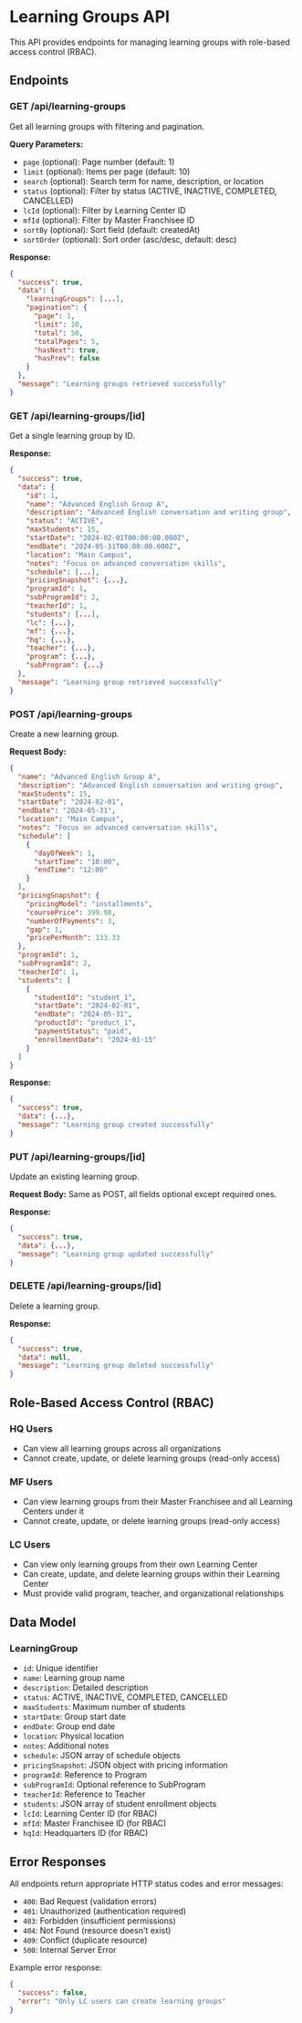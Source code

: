 # Learning Groups API

This API provides endpoints for managing learning groups with role-based access control (RBAC).

## Endpoints

### GET /api/learning-groups
Get all learning groups with filtering and pagination.

**Query Parameters:**
- `page` (optional): Page number (default: 1)
- `limit` (optional): Items per page (default: 10)
- `search` (optional): Search term for name, description, or location
- `status` (optional): Filter by status (ACTIVE, INACTIVE, COMPLETED, CANCELLED)
- `lcId` (optional): Filter by Learning Center ID
- `mfId` (optional): Filter by Master Franchisee ID
- `sortBy` (optional): Sort field (default: createdAt)
- `sortOrder` (optional): Sort order (asc/desc, default: desc)

**Response:**
```json
{
  "success": true,
  "data": {
    "learningGroups": [...],
    "pagination": {
      "page": 1,
      "limit": 10,
      "total": 50,
      "totalPages": 5,
      "hasNext": true,
      "hasPrev": false
    }
  },
  "message": "Learning groups retrieved successfully"
}
```

### GET /api/learning-groups/[id]
Get a single learning group by ID.

**Response:**
```json
{
  "success": true,
  "data": {
    "id": 1,
    "name": "Advanced English Group A",
    "description": "Advanced English conversation and writing group",
    "status": "ACTIVE",
    "maxStudents": 15,
    "startDate": "2024-02-01T00:00:00.000Z",
    "endDate": "2024-05-31T00:00:00.000Z",
    "location": "Main Campus",
    "notes": "Focus on advanced conversation skills",
    "schedule": [...],
    "pricingSnapshot": {...},
    "programId": 1,
    "subProgramId": 2,
    "teacherId": 1,
    "students": [...],
    "lc": {...},
    "mf": {...},
    "hq": {...},
    "teacher": {...},
    "program": {...},
    "subProgram": {...}
  },
  "message": "Learning group retrieved successfully"
}
```

### POST /api/learning-groups
Create a new learning group.

**Request Body:**
```json
{
  "name": "Advanced English Group A",
  "description": "Advanced English conversation and writing group",
  "maxStudents": 15,
  "startDate": "2024-02-01",
  "endDate": "2024-05-31",
  "location": "Main Campus",
  "notes": "Focus on advanced conversation skills",
  "schedule": [
    {
      "dayOfWeek": 1,
      "startTime": "10:00",
      "endTime": "12:00"
    }
  ],
  "pricingSnapshot": {
    "pricingModel": "installments",
    "coursePrice": 399.98,
    "numberOfPayments": 3,
    "gap": 1,
    "pricePerMonth": 133.33
  },
  "programId": 1,
  "subProgramId": 2,
  "teacherId": 1,
  "students": [
    {
      "studentId": "student_1",
      "startDate": "2024-02-01",
      "endDate": "2024-05-31",
      "productId": "product_1",
      "paymentStatus": "paid",
      "enrollmentDate": "2024-01-15"
    }
  ]
}
```

**Response:**
```json
{
  "success": true,
  "data": {...},
  "message": "Learning group created successfully"
}
```

### PUT /api/learning-groups/[id]
Update an existing learning group.

**Request Body:** Same as POST, all fields optional except required ones.

**Response:**
```json
{
  "success": true,
  "data": {...},
  "message": "Learning group updated successfully"
}
```

### DELETE /api/learning-groups/[id]
Delete a learning group.

**Response:**
```json
{
  "success": true,
  "data": null,
  "message": "Learning group deleted successfully"
}
```

## Role-Based Access Control (RBAC)

### HQ Users
- Can view all learning groups across all organizations
- Cannot create, update, or delete learning groups (read-only access)

### MF Users
- Can view learning groups from their Master Franchisee and all Learning Centers under it
- Cannot create, update, or delete learning groups (read-only access)

### LC Users
- Can view only learning groups from their own Learning Center
- Can create, update, and delete learning groups within their Learning Center
- Must provide valid program, teacher, and organizational relationships

## Data Model

### LearningGroup
- `id`: Unique identifier
- `name`: Learning group name
- `description`: Detailed description
- `status`: ACTIVE, INACTIVE, COMPLETED, CANCELLED
- `maxStudents`: Maximum number of students
- `startDate`: Group start date
- `endDate`: Group end date
- `location`: Physical location
- `notes`: Additional notes
- `schedule`: JSON array of schedule objects
- `pricingSnapshot`: JSON object with pricing information
- `programId`: Reference to Program
- `subProgramId`: Optional reference to SubProgram
- `teacherId`: Reference to Teacher
- `students`: JSON array of student enrollment objects
- `lcId`: Learning Center ID (for RBAC)
- `mfId`: Master Franchisee ID (for RBAC)
- `hqId`: Headquarters ID (for RBAC)

## Error Responses

All endpoints return appropriate HTTP status codes and error messages:

- `400`: Bad Request (validation errors)
- `401`: Unauthorized (authentication required)
- `403`: Forbidden (insufficient permissions)
- `404`: Not Found (resource doesn't exist)
- `409`: Conflict (duplicate resource)
- `500`: Internal Server Error

Example error response:
```json
{
  "success": false,
  "error": "Only LC users can create learning groups"
}
```
